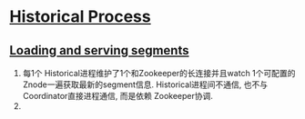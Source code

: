 # [Historical Process](https://druid.apache.org/docs/latest/design/historical.html)

## [Loading and serving segments](https://druid.apache.org/docs/latest/design/historical.html#loading-and-serving-segments)
 1. 每1个 Historical进程维护了1个和Zookeeper的长连接并且watch 1个可配置的Znode一遍获取最新的segment信息. Historical进程间不通信, 也不与Coordinator直接进程通信, 而是依赖 Zookeeper协调.
 2.  